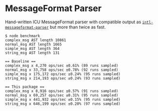 # MessageFormat Parser

Hand-written ICU MessageFormat parser with compatible output as
[`intl-messageformat-parser`](https://www.npmjs.com/package/intl-messageformat-parser)
but more than twice as fast.

```
$ node benchmark
complex_msg AST length 10861
normal_msg AST length 1665
simple_msg AST length 364
string_msg AST length 131

== Baseline ==
complex_msg x 4,270 ops/sec ±0.61% (89 runs sampled)
normal_msg x 33,758 ops/sec ±0.78% (92 runs sampled)
simple_msg x 175,172 ops/sec ±0.24% (95 runs sampled)
string_msg x 214,193 ops/sec ±0.24% (93 runs sampled)

== This package ==
complex_msg x 8,916 ops/sec ±0.57% (91 runs sampled)
normal_msg x 69,257 ops/sec ±0.31% (95 runs sampled)
simple_msg x 441,932 ops/sec ±0.15% (95 runs sampled)
string_msg x 646,199 ops/sec ±0.20% (97 runs sampled)
```
